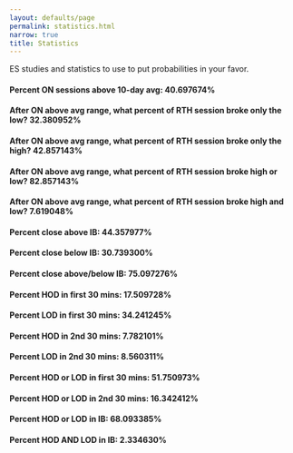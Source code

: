 ```yaml
---
layout: defaults/page
permalink: statistics.html
narrow: true
title: Statistics
---
```


ES studies and statistics to use to put probabilities in your favor.

#### Percent ON sessions above 10-day avg: 40.697674%

#### After ON above avg range, what percent of RTH session broke only the low? 32.380952%

#### After ON above avg range, what percent of RTH session broke only the high? 42.857143%

#### After ON above avg range, what percent of RTH session broke high or low? 82.857143%

#### After ON above avg range, what percent of RTH session broke high and low? 7.619048%

#### Percent close above IB: 44.357977%

#### Percent close below IB: 30.739300%

#### Percent close above/below IB: 75.097276%

#### Percent HOD in first 30 mins: 17.509728%

#### Percent LOD in first 30 mins: 34.241245%

#### Percent HOD in 2nd 30 mins: 7.782101%

#### Percent LOD in 2nd 30 mins: 8.560311%

#### Percent HOD or LOD in first 30 mins: 51.750973%

#### Percent HOD or LOD in 2nd 30 mins: 16.342412%

#### Percent HOD or LOD in IB: 68.093385%

#### Percent HOD AND LOD in IB: 2.334630%
